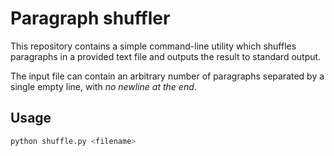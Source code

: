 # Paragraph shuffler
This repository contains a simple command-line utility which shuffles
paragraphs in a provided text file and outputs the result to standard output.

The input file can contain an arbitrary number of paragraphs separated by
a single empty line, with *no newline at the end*.

## Usage
```bash
python shuffle.py <filename>
```
